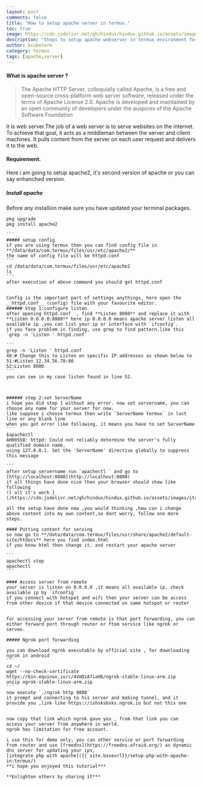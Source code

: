 ```yaml
---
layout: post
comments: false
title: "How to setup apache server in termux."
toc: true
image: https://cdn.jsdelivr.net/gh/hindux/hindux.github.io/assets/images/apache.jpg
description: "Steps to setup apache webserver in termux environment for hosting as well other purposes"
author: kcubeterm
category: termux
tags: [apache,server]
---
```


#### What is apache server ?
> The Apache HTTP Server, colloquially called Apache, is a free and open-source cross-platform web server software, released under the terms of Apache License 2.0. Apache is developed and maintained by an open community of developers under the auspices of the Apache Software Foundation

it is web server.The job of a web server is to serve websites on the internet. To achieve that goal, it acts as a middleman between the server and client machines. It pulls content from the server on each user request and delivers it to the web.

#### Requirement.
Here i am going to setup apache2, it's second version of apache or you can say enhanched version.


##### Install apache
Before any installion make sure you have updated your terminal packages.
````
pkg upgrade
pkg install apache2

```
##### setup config
if you are using termux then you can find config file in **/data/data/com.termux/files/usr/etc/apache2/**
the name of config file will be httpd.conf
```
cd /data/data/com.termux/files/usr/etc/apache2
ls
```
after execution of above command you should get httpd.conf


Config is the important part of settings anythings, here open the __httpd.conf__ (config) file with your favourite editor.
###### Step 1:configure listen
after opening httpd.conf  , find **Listen 8080** and replace it with **Listen 0.0.0.0:8080** here ip 0.0.0.0 means apache server listen all available ip ,you can list your ip or interface with `ifconfig`.
if you face problem in finding, use grep to find pattern.like this `grep -n 'Listen ' httpd.conf`

```
grep -n 'Listen ' httpd.conf
48:# Change this to Listen on specific IP addresses as shown below to
51:#Listen 12.34.56.78:80
52:Listen 8080
```
you can see in my case listen found in line 52.



###### step 2:set ServerName
i hope you did step 1 without any error. now set servername, you can choose any name for your server for now.
like suppose i choose termux then write `ServerName termux` in last line or any blank line
when you got error like following, it means you have to set ServerName
```
$apachectl
AH00558: httpd: Could not reliably determine the server's fully qualified domain name, 
using 127.0.0.1. Set the 'ServerName' directive globally to suppress this message

```
after setup servername run `apachectl ` and go to [http://localhost:8080](http://localhost:8080)
if all things have done nice then your browser should show like following
![ alt it's work ](/https://cdn.jsdelivr.net/gh/hindux/hindux.github.io/assets/images/itswork.jpg)

all the setup have done now ,you would thinking ,how can i change above content into my own content,so dont worry, follow one more steps.

#### Putting content for serving
so now go to **/data/data/com.termux/files/usr/share/apache2/default-site/htdocs** here you find index.html
if you know html then change it. and restart your apache server

```
apachectl stop
apachectl 
```

#### Access server from remote
your server is listen on 0.0.0.0 ,it means all available ip, check available ip by `ifconfig`
if you connect with hotspot and wifi then your server can be access from other device if that device connected on same hotspot or router


for accessing your server from remote is that port forwarding, you can either forward port through router or ftom service like ngrok or serveo.

##### Ngrok port forwarding

you can download ngrok executable by official site , for downloading ngrok in android 
```
cd ~/
wget --no-check-certificate https://bin.equinox.io/c/4VmDzA7iaHb/ngrok-stable-linux-arm.zip
unzip ngrok-stable-linux-arm.zip
```
now execute `./ngrok http 8080`
it prompt and connecting to his server and making tunnel, and it provide you ,link like https://ishsksbsks.ngrok.io but not this one


now copy that link which ngrok gave you , from that link you can access your server from anywhere in world.
ngrok has limitation for free account.

i use this for demo only, you can other service or port forwarding from router and use [freedns](https://freedns.afraid.org/) as dynamic dns server for updating your ips,
[integrate php with apache]({{ site.baseurl}}/setup-php-with-apache-in-termux/)
**i hope you enjoyed this tutorial***

**Enlighten others by sharing it***







